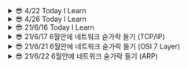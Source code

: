 <details>
<summary> 😎 4/22 Today I Learn
</summary>
<div markdown="1">       
<hr/>

## 오늘 학습 내용

- nodejs vs spring boot
- 독서 - 소프트 스킬
- 프로그래머스 mysql-level 4 => 1문제
- 타입스크립트 - 함수

## 프레임 워크 vs 라이브 러리
내가 코드를 컨트롤 => 라이브러리 ex ) jQuery

누군가의 규칙을 따라 코딩 => 프레임 워크 ex) django , spring boot

프레임워크 또는 라이브러리라는 용어로 정의하기 애매한 것들도 존재한다. 
예를들어 리액트같은 경우 라이브러리로 공식문서에 적혀있지만 컴포넌트별로 규칙이 존재하기 때문에 프레임 워크라러도 불릴 수 있다.

## Node JS vs Spring boot

**Node.js** : 브라우저 외부에서 Javascipt 코드를 실행하는 데 사용되는 런타임 환경. 프레임 워크가 아니다.

**Spring boot(프레임 워크)** : 자바기반 런타임 환경

Node.js 와 Spring boot의 정확한 비교를 위해 express.js vs spring boot 또는 Koa vs Spring boot 등이 맞지만 범위를 넓혀 Node.js를 사용할 것.(express, koa는 node.js를 위한 프레임 워크)

### 회사별 사용 기술
Node.js => Medium / Netflix / Uber / LinkedIn …

Spring Boot => Google / Microsoft / Amazon ….

### 주요 특징
**Node.js** : event-driven, single-threaded, non-blocking I/O model
#### 장점

- 자바스크립트 커뮤니티가 빠르게 성장중
- 가볍고 빠르다.
- 싱글 쓰레드 => 적은 메모리 공간을 차지
- I / O 작업에 적합
- Npm의 지속적인 성장

#### 단점

- Multi-threading을 지원하지 않는다 => 프로세스가 죽으면 대체할 프로세스가 없다.
- 정적 타입 체크의 부족 => 런타임환경에서 문제가 될 수 있다.
- 대용량 컴퓨팅 작업에 적합하지 않다 => 병목현상

**Spring Boot** : 프로덕션 등급의 독립적 애플리케이션을 빠르게 실행 가능 / 라이브러리 버젼 자동 관리 / multi-threaded
#### 장점

- 자바의 커뮤티니는 이미 성장해있다.
- 정적 타입 언어(타입의 안전성)
- 멀티 쓰레드
- 쉽게 사용 가능한 수 많은 의존성
- 유지 보수성과 안정성이 뛰어남
#### 단점

- 많은 메모리 공간을 차지
- 반복적으로 비슷한 형태를 띄는 코드(boilerplate code)는 디버깅을 어렵게할 수 있다.
- 사용되지 않는 종속성을 포함할 수 있다.

### 상황에 따른 선택
**Node.js** : I / O에 의존하는 애플리케이션(예약시스템, 미디어 앱)을 구축하는 경우 사용

**Spring Boot** : 엄청난 양의 컴퓨팅(빅 데이터, 전자 상거래 플랫폼)을 수행해야 할 때 사용

<hr/>

### 참고 자료
https://betterprogramming.pub/node-js-vs-spring-boot-which-should-you-choose-2366c2f76587

https://www.youtube.com/watch?v=5DxMUShYHW8&t

https://www.youtube.com/watch?v=t9ccIykXTCM&t

### 원본
https://velog.io/@aksdb9865
</div>
</details>

<details>
<summary> 😎 4/26 Today I Learn
</summary>
<div markdown="1"> 

<hr />

## 오늘 학습 내용
- 타입스크립트 - 리터럴 타입 / 유니언과 교차 타입
- this
- React hooks(벨로퍼트 리액트 입문 17장 까지)
- 독서 - 소프트 스킬(존 손메즈)

## This

this에 바인딩될 객체는 자바스크립트 엔진에 의해 함수 호출 패턴에 의해 결정.

### 메서드 호출
```javascript
let obj = {
	name : "jang",
	sayName : function(){
		console.log(this.name)
	}
}

console.log(obj.sayName()); //  jang
```
### 화살표 함수를 이용한 호출

화살표 함수는 함수를 호출 된 곳이 아니라 함수가 생성된 쪽에서 this가 바인딩

```javascript
let obj = {
	name : "jang",
	sayName : function(){
		return ()=>{
			console.log(this) // {name : “jang” , sayName : f~}
		}
	}
}

console.log(obj.sayName()()); // {name:"jang", sayName : f}
```

### 일반 함수 호출

this는 전역 객체에 바인딩 

```javascript
function Person(name){
  	this.name = name
}
let me = Person("jang");
console.log(me) // undefined

```

### new 연산자를 붙여 호출

this는 해당함수에 바인딩

```javascript
function Person(name){
  this.name = name
}
let me =new Person("jang");
console.log(me) // Person {name : "jang"}
```
### 원본
https://velog.io/@aksdb9865


</div>
</details>

<details>
<summary> 😎 21/6/16 Today I Learn
</summary>
<div markdown="1"> 

<hr />

# form tag

## label element의 중요성

1. 사용자가 input tag에 값을 입력하기 위해 집중할 때 화면 판독기가 해당 input tag의 라벨을 소리내어 읽어준다.
2. checkbox/radio button은 종종 너무 작아 클릭하기 어려울 때가 종종 발생하는데 label element로 label을 클릭했을 때도 checkbox/radio button이 toggle되게 도와준다.
3. label tag의 for속성은 반드시 input tag와의 id 속성과 일치해야 함께 바인딩 된다.

## Form tag의 submit속성
1. action : Method속성 에따라 방식이 다르지만 method속성이 없다면 action값에 적힌 url로 이동되고 파라미터에 input data가 나타난다. (기본값은 method=“get”)
2. target : target속성이 없다면 해당 페이지에서 페이지 전환이 이루어지고 _blank로 값을 준다면 새로운 탭으로 이동하게 된다. 더 자세하게 학습해야 된다면 [여기](https://www.w3schools.com/html/html_forms_attributes.asp)를 클릭해 보자
3. method : get 방식은 action에서 설명한 것과 동일하게 동작하고 추가적으로 method는 말 그대로 HTTP method를 지정할 수 있다. data를 어떤 형태로 보내줄것인지를 결정하고자 할 때 사용한다. Post 방식을 사용하면 console network 탭에서 입력한 값을 확인할 수 있다.
4. autocomplete : on으로 값을 할당하면 자동완성기능 활성화 off 는 비활성화
5. novalidate :  유효성 검사를 여부를 확인해주는 속성 값은 boolean으로 할당 시켜준다

## form tag 안에 사용할 수 있는 element 종류
```javascript
<input>
<label>
<select>
<textarea>
<button>
<fieldset>
<legend>
<datalist>
<output>
<option>
<optgroup>

```

## 참고자료
	
https://www.w3schools.com/html/html_forms.asp<br/>
https://www.w3schools.com/html/html_forms_attributes.asp<br/>
https://www.w3schools.com/html/html_form_elements.asp<br/>
https://www.nextree.co.kr/p8428/<br/>
</div>
</details>

	
	
<details>
<summary> 😎 21/6/17 6월안에 네트워크 숟가락 들기 (TCP/IP)
</summary>
<div markdown="1"> 

<hr />

# TCP/IP

TCP/IP는 두 개의 프로토콜로 이루어져 있다

IP(인터넷 프로토콜) : 복잡한 네트워크의 작은 조각들을 빨리 보내는 역할

네트워크를 작은 조각으로 나눠 보내는 이유 : 어떤 패킷을 보낼 때 중간에 연결이 끊어지게 된다면 다시 연결해야 되기 때문에 효율적인 방법이 아니다.

TCP(전송 제어 프로토콜) : 패킷을 잘게 잘라 보내게 되면 순서가 맞지 않거나 중간에 빠질 가능성이 있기 때문에 다시 요청하는 역할을 해준다.
	
### 용어
SYN : 연결 요청 플래그<br/>
ACK : 보낸 패킷에 대한 성공 여부를 판단해서 응답<br/>
플래그 : 프로그래밍 언어 용어로서, 특정 동작을 수행할지 말지 결정하는 (보통 1비트인) 변수
	
## TCP의 작동 방식

 <strong>3-way handshake</strong> 방식으로 송신자와 수신자를 연결시켜 통신을 시작하고
 <strong>4-way handshake</strong> 방식으로 통신을 종료


- 3-way handshake : 연결 초기화
    - 클라이언트가 서버에게 ‘STN’을 보내 통신 여부 확인
    - 클라이언트는 ‘SYN/ACK’를 서버에게 보내 통신할 준비가 되었음을 알림
    - 클라이언트는 ‘ACK’를 보내 전송을 시작함을 알림 이후 데이터를 주고 받을 수 있게된다.
- 4 way handshake : 연결 종료
    - 클라이언트가 서버에게 연결 종료하겠다는 FIN플래그 전송
    - 서버 FIN플래그를 받고 클라이언트에게 ACK를 보내 통신이 끝날 때까지 대기
    - 통신이 모두 끝나면 서버는 클라이언트에게 FIN플래그를 전송
    - 클라이언트는 통신 종료가 되었다는 ACK를 서버에게 전송

## TCP 특징
	
- 흐름 제어 : TCP Header 내의 window size를 사용해 데이터의 양을 결정
- 혼잡 제어 : 클라이어트와 서버 사이 경로들의 혼잡도를 확인해서 현재 네트워크에 가장 적합한 데이터량을 확인

## 정리
- TCP/IP는 하나의 프로토콜 아닌 두 개의 프로토콜을 합쳐 부르는 용어.
- IP주소를 사용하여 패킷 전달
- TCP로 패킷 값을 확인(순서 확인, 빠진 부분 확인 등)

## 참고자료
	
https://mindgear.tistory.com/206<br/>
https://aws-hyoh.tistory.com/entry/TCPIP-%EC%89%BD%EA%B2%8C-%EC%9D%B4%ED%95%B4%ED%95%98%EA%B8%B0<br/>
https://brunch.co.kr/@wangho/12<br/>
https://bangu4.tistory.com/74<br/>
https://namu.wiki/w/%ED%94%8C%EB%9E%98%EA%B7%B8
</div>
</details>
	
<details>
<summary> 😎 21/6/21 6월안에 네트워크 숟가락 들기 (OSI 7 Layer)
</summary>
<div markdown="1"> 

# intro
	
만약 이 글을 보신다면 읽지마시고 아래 참고 자료에있는 유튜브를 시청보시는걸 100배 1000배 추천합니다.
	
	
# 1계층-물리계층(Physical layer)

0과 1의 나열을 아날로그 신호로 바꾸어 전선으로 흘려 보내고(encoding),
아날로그 신호가 들어오면 0과 1의 나열로 해석하여(decoding) 물리적으로 연결된 두 대의 컴퓨터가 0과 1의 나열을 주고받을 수 있게 해주는 모듈(module)
주로 하드웨어적으로 구현
![0101_0101](https://user-images.githubusercontent.com/66477332/122772841-bf5e4400-d2e2-11eb-9b0a-abff6524b598.png)

# 2계층(Data Link layer)

같은 네트워크에 있는(스위치 하나로 연결 되어 있는 것들) 여러 대의 컴퓨터들이 데이터를 주고받기 위해서 필요한 모듈

Framing 은 Data-link layer 에 속하는 작업들 중 하나이다.

Framing : 원본 데이터값들을 다른 데이터와 구분짓게 해주는 일종의 구분자 역할을 하는 프레임

예를들어 컴퓨터1 , 컴퓨터2 가 컴퓨터 3에게 각자 1101, 1001데이터를 동시에 보낼 때 컴퓨터 3은

11011001과 같이 데이터가 들어온다면 누구의 데이터인지 알 수 없기 때문에 Framing을 통해 어디서 온 데이터인지 알 수 있다.

Ex)

1111 : 시작, 0000 :끝

1111`1101`00001111`1001`0000
![_2021-05-03__7 46 54](https://user-images.githubusercontent.com/66477332/122773090-fe8c9500-d2e2-11eb-8740-3f6bb0f7492c.png)<br/>
1계층 + 2계층<br/>

![1111_(data_0000](https://user-images.githubusercontent.com/66477332/122773221-1fed8100-d2e3-11eb-9d8b-199d46a57ea1.png)<br />
주로 하드웨어적으로 구현
# 3계층(Network layer) 
수많은 네트워크들의 연결로 이루어지는 inter-network속에서 어딘가에 있는 목적지 컴퓨터로 데이터를 전송하기 위해, IP주소를 이용해서 길을 찾고(routing) 자신 다음의 라우터에게 데이터를 넘겨주는 것(forwarding : 마 - > 바)

주로 운영체제의 커널에 소프트웨어적으로 구현되어 있다.

![55 10 54 75](https://user-images.githubusercontent.com/66477332/122773713-8a062600-d2e3-11eb-9eb5-006dad078aa1.png)

1 계층 + 2 계층 + 3 계층
![1115_decoder](https://user-images.githubusercontent.com/66477332/122773752-90949d80-d2e3-11eb-9765-be4a19679706.png)

	
# 4계층(Transport layer)
Port 번호를 사용하여 도착지 컴퓨터의 최종 목적지인 프로세스에 까지 데이터가 도달하게 하는 모듈
Port 번호 : 하나의 컴퓨터에서 동시에 실행되고 있는 프로세스들이 서로 겹치지 않게 가져야하는 정수 값

![Transport_Layer](https://user-images.githubusercontent.com/66477332/122773982-c5a0f000-d2e3-11eb-9c77-09206abaf2e9.png)<br/>
1-2 계층 + 3 계층 + 4 계층<br/>
![_2021-05-03__8 11 58](https://user-images.githubusercontent.com/66477332/122774000-c9347700-d2e3-11eb-9987-955f96d0ad28.png)<br />
	
오늘날 OSI 모델보다 TCP/IP업그레이드 모델이 더 많이 사용되기 때문에 5,6계층은 따로 설명 x<br/>
![TCPP_Model](https://user-images.githubusercontent.com/66477332/122774436-23cdd300-d2e4-11eb-8aec-6006a1fb6f58.png)<br/>
	
	
# 7계층 (Application layer)
TCP/IP 소켓 프로그래밍 - 운영체제의 Transport layer에서 제공하는 API를 활용해서 통신 가능한 프로그램을 만드는 것을 TCP/IP 소켓 프로그래밍 또는 네트워크 프로그래밍 이라고 한다.

소켓 프로그래밍 만으로도 클라이언트, 서버 프로그램을 따로따로 만들어서 동작 시킬 수 있다.

뿐만 아니라, TCP/IP 소켓 프로그래밍을 통해서 누구나 자신만의 Application layer 인코더와 디코더를 만들 수 있다.

즉, 누구든 자신만의 Application layer 프로토콜을 만들어서 사용할 수 있다는 뜻이다.<br />
![HTTP_encoder](https://user-images.githubusercontent.com/66477332/122774543-3ba55700-d2e4-11eb-8b47-b53aec3fc58d.png)

## 참고자료
https://www.youtube.com/watch?v=1pfTxp25MA8
</div>
</details>
	
<details>
<summary> 😎 21/6/22 6월안에 네트워크 숟가락 들기 (ARP)
</summary>
<div markdown="1"> 

<hr />

# ARP 간단 요약 
	
IP주소를 이용해 MAC주소를 알아오게 해주는 프로토콜

# 용어

**IP 주소** : 실질적인 주소를 나타내며 목적지까지의 방향을 알려준다.<br/>
**MAC 주소** : 목적지의 이름

**게이트웨이** : 서로 다른 네트워크 간의 통로의 역할을 하는 장치 주로 라우터 장비를 사용하며, 일반적인 장비들은 특정 패킷을 받았을 때 자신의 패킷아 아니면 허용하지 않는것에 비해 게이트웨이는 테이블을 확인하여 가장 적합한 네트워크로 전달해주는 역할.

**브로드 캐스트** : 같은 네트워크 대역대에 있는 모든 단말기들에게 자신의 MAC주소 또는 패킷을 보내는 방식 주소는 FFFF.FFFF.FFFF(MAC adrress일 경우)를 사용. 다른 라우터의 정보를 찾을 때 사용, ARP와 같은 개념이라 생각하자 일단. <br/>
브로드 캐스트를 많이 사용할 경우 모든 단말기들에게 요청을 보내기 때문에 성능이 떨어진다는 단점이 있음.

	
# 통신 과정

 
1. 같은 네트워크에 있는 단말기 간의 통신- 예) 단말기 A와 단말기 B통신 과정
    1. A는 B의 MAC 주소를 모르기 때문에 브로드캐스트 방식으로 B의 IP주소를 가진 단말기가 있는지 요청(네트워크 스위치는 A의 MAC주소가 없다면 테이블에 저장)
    2. 네트워크 스위치 장비에 B의 MAC주소가 저장되어 있다면 A에게 B의 주소를 알려준다.
    3. 네트워크 스위치 장비에 B의 MAC주소가 저장되어 있지 않다면 B에게 MAC주소값을 달라는 요청을 보낸다.
    4. B는 요청을 받은 후 자신의 MAC주소를 응답으로 알려준다.
    5. 네트워크 스위치는 B의 MAC주소를 테이블에 저장 후 A에게 B의 MAC주소를 전달
    6. A는 B의 MAC주소를 전달 받았으니 A와 B의 통신 가능


2. 같은 네트워크에 없을 때 - 예) 단말기 A와 단말기 B통신 과정
같은 네트워크에 없을 땐 네트워크간의 연결 통로인 라우터를 사용.

    1. A는 B의 MAC주소를 모르기 때문에 브로드캐스트 방식으로 B의 IP주소를 가진 단말기가 있는지 요청
    2. 라우터는 A의 요청을 받아 같은 네트워크에 대역에 존재하지 않기 때문에 자신의 MAC주소로 응답
    3. A는 라우터의 MAC주소를 받아 다시 B의 주소를 라우터에게 요청
    4. 라우터는 B의 MAC주소를 모르기 때문에 연결되어있는 모든 네트워크 대역대에 브로드캐스트로 B의 MAC주소를 요청
    5. B는 자신의 MAC주소를 확인하고 해당 라우터에게 자신의 MAC주소를 응답
    6. 이 후 A와 B통신 시작

## 참고자료
	

https://zitto15.tistory.com/21 <br/>
https://www.stevenjlee.net/2020/06/07/%ec%9d%b4%ed%95%b4%ed%95%98%ea%b8%b0-arp-address-resolution-protocol-%ed%94%84%eb%a1%9c%ed%86%a0%ec%bd%9c/ <br/>
https://jhnyang.tistory.com/404 <br/>

</div>
</details>

